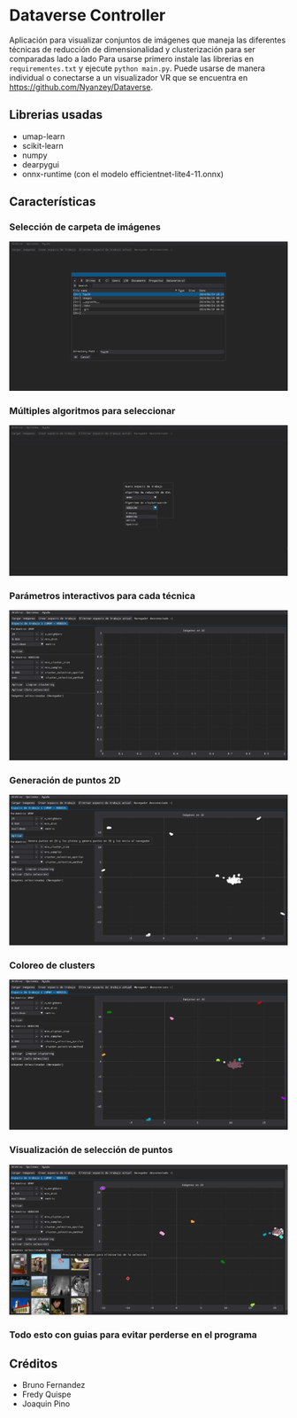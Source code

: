 # Dataverse Controller

Aplicación para visualizar conjuntos de imágenes que maneja las diferentes técnicas de reducción de dimensionalidad y clusterización para ser comparadas lado a lado
Para usarse primero instale las librerias en `requirementes.txt` y ejecute `python main.py`. Puede usarse de manera individual o conectarse a un visualizador
VR que se encuentra en <https://github.com/Nyanzey/Dataverse>.

## Librerias usadas

- umap-learn
- scikit-learn
- numpy
- dearpygui
- onnx-runtime (con el modelo efficientnet-lite4-11.onnx)

## Características

### Selección de carpeta de imágenes

![](images/1.png)

### Múltiples algoritmos para seleccionar

![](images/2.png)

### Parámetros interactivos para cada técnica

![](images/3.png)

### Generación de puntos 2D

![](images/4.png)

### Coloreo de clusters

![](images/5.png)

### Visualización de selección de puntos

![](images/6.png)

### Todo esto con guias para evitar perderse en el programa

## Créditos

- Bruno Fernandez
- Fredy Quispe
- Joaquin Pino